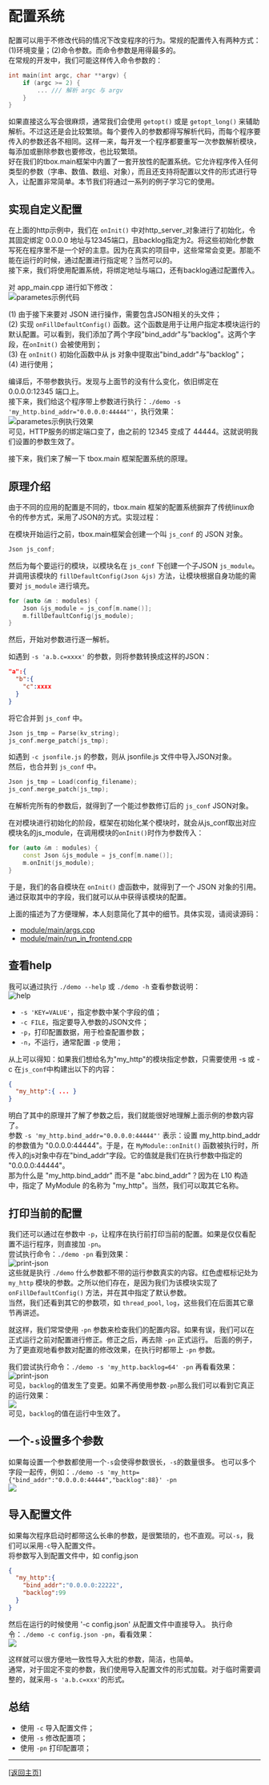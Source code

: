 # 配置系统

配置可以用于不修改代码的情况下改变程序的行为。常规的配置传入有两种方式：(1)环境变量；(2)命令参数。而命令参数是用得最多的。  
在常规的开发中，我们可能这样传入命令参数的：  
```c
int main(int argc, char **argv) {
    if (argc >= 2) {
        ... /// 解析 argc 与 argv
    }
}
```
如果直接这么写会很麻烦，通常我们会使用 `getopt()` 或是 `getopt_long()` 来辅助解析。不过这还是会比较繁琐。每个要传入的参数都得写解析代码，而每个程序要传入的参数还各不相同。这样一来，每开发一个程序都要重写一次参数解析模块，每添加或删除参数也要修改，也比较繁琐。  
好在我们的tbox.main框架中内置了一套开放性的配置系统。它允许程序传入任何类型的参数（字串、数值、数组、对象），而且还支持将配置以文件的形式进行导入，让配置非常简单。本节我们将通过一系列的例子学习它的使用。  

## 实现自定义配置
在上面的http示例中，我们在 `onInit()` 中对http_server_对象进行了初始化，令其固定绑定 0.0.0.0 地址与12345端口，且backlog指定为2。将这些初始化参数写死在程序里不是一个好的主意。因为在真实的项目中，这些常常会变更。那能不能在运行的时候，通过配置进行指定呢？当然可以的。  
接下来，我们将使用配置系统，将绑定地址与端口，还有backlog通过配置传入。  

对 app_main.cpp 进行如下修改：  
![parametes示例代码](images/026-parameters-code.png)  

(1) 由于接下来要对 JSON 进行操作，需要包含JSON相关的头文件；  
(2) 实现 `onFillDefaultConfig()` 函数。这个函数是用于让用户指定本模块运行的默认配置。可以看到，我们添加了两个字段"bind_addr"与"backlog"。这两个字段，在`onInit()` 会被使用到；  
(3) 在 `onInit()` 初始化函数中从 js 对象中提取出"bind_addr"与"backlog"；  
(4) 进行使用；  

编译后，不带参数执行。发现与上面节的没有什么变化，依旧绑定在 0.0.0.0:12345 端口上。  
接下来，我们给这个程序带上参数进行执行：`./demo -s 'my_http.bind_addr="0.0.0.0:44444"'`，执行效果：  
![parametes示例执行效果](images/027-parameter-result-1.png)  
可见，HTTP服务的绑定端口变了，由之前的 12345 变成了 44444。这就说明我们设置的参数生效了。

接下来，我们来了解一下 tbox.main 框架配置系统的原理。  

## 原理介绍
由于不同的应用的配置是不同的，tbox.main 框架的配置系统摒弃了传统linux命令的传参方式，采用了JSON的方式。实现过程：  

在模块开始运行之前，tbox.main框架会创建一个叫 `js_conf` 的 JSON 对象。
```c++
Json js_conf;
```

然后为每个要运行的模块，以模块名在 `js_conf` 下创建一个子JSON `js_module`。  
并调用该模块的 `fillDefaultConfig(Json &js)` 方法，让模块根据自身功能的需要对 `js_module` 进行填充。
```c++
for (auto &m : modules) {
    Json &js_module = js_conf[m.name()];
    m.fillDefaultConfig(js_module);
}
```

然后，开始对参数进行逐一解析。 

如遇到 `-s 'a.b.c=xxxx'` 的参数，则将参数转换成这样的JSON：  
```json
"a":{
  "b":{
    "c":xxxx
  }
}
```
将它合并到 `js_conf` 中。
```c++
Json js_tmp = Parse(kv_string);
js_conf.merge_patch(js_tmp);
```

如遇到 `-c jsonfile.js` 的参数，则从 jsonfile.js 文件中导入JSON对象。  
然后，也合并到 `js_conf` 中。
```c++
Json js_tmp = Load(config_filename);
js_conf.merge_patch(js_tmp);
```

在解析完所有的参数后，就得到了一个能过参数修订后的 `js_conf` JSON对象。  

在对模块进行初始化的阶段，框架在初始化某个模块时，就会从js_conf取出对应模块名的js_module，在调用模块的`onInit()`时作为参数传入：  
```c++
for (auto &m : modules) {
    const Json &js_module = js_conf[m.name()];
    m.onInit(js_module);
}
```
于是，我们的各自模块在 `onInit()` 虚函数中，就得到了一个 JSON 对象的引用。通过获取其中的字段，我们就可以从中获得该模块的配置。  

上面的描述为了方便理解，本人刻意简化了其中的细节。具体实现，请阅读源码：

- [module/main/args.cpp](https://gitee.com/cpp-master/cpp-tbox/blob/master/modules/main/args.cpp)
- [module/main/run_in_frontend.cpp](https://gitee.com/cpp-master/cpp-tbox/blob/master/modules/main/run_in_frontend.cpp)

## 查看help
我可以通过执行 `./demo --help` 或 `./demo -h` 查看参数说明：  
![help](images/028-help.png)  

- `-s 'KEY=VALUE'`，指定参数中某个字段的值；
- `-c FILE`，指定要导入参数的JSON文件；
- `-p`，打印配置数据，用于检查配置参数；
- `-n`，不运行，通常配置 `-p` 使用；

从上可以得知：如果我们想给名为"my_http"的模块指定参数，只需要使用 -s 或 -c 在`js_conf`中构建出以下的内容：
```json
{
  "my_http":{ ... }
}
```

明白了其中的原理并了解了参数之后，我们就能很好地理解上面示例的参数内容了。  
参数 `-s 'my_http.bind_addr="0.0.0.0:44444"'` 表示：设置 my_http.bind_addr 的参数值为 "0.0.0.0:44444"。于是，在 `MyModule::onInit()` 函数被执行时，所传入的js对象中存在"bind_addr"字段。它的值就是我们在执行参数中指定的 "0.0.0.0:44444"。  
那为什么是 "my_http.bind_addr" 而不是 "abc.bind_addr"？因为在 L10 构造中，指定了 MyModule 的名称为 "my_http"。当然，我们可以取其它名称。  

## 打印当前的配置
我们还可以通过在参数中 `-p`，让程序在执行前打印当前的配置。如果是仅仅看配置不运行程序，则直接加 `-pn`。  
尝试执行命令：`./demo -pn` 看到效果：  
![print-json](images/029-with-pn.png)  
这些就是执行 `./demo` 什么参数都不带的运行参数真实的内容。红色虚框标记处为 `my_http` 模块的参数。之所以他们存在，是因为我们为该模块实现了 `onFillDefaultConfig()` 方法，并在其中指定了默认参数。  
当然，我们还看到其它的参数项，如 `thread_pool`, `log`，这些我们在后面其它章节再讲述。  

就这样，我们常常使用 `-pn` 参数来检查我们的配置内容。如果有误，我们可以在正式运行之前对配置进行修正。修正之后，再去除 `-pn` 正式运行。
后面的例子，为了更直观地看参数对配置的修改效果，在执行时都带上 `-pn` 参数。  

我们尝试执行命令：`./demo -s 'my_http.backlog=64' -pn` 再看看效果：  
![print-json](images/030-with-s-pn.png)  
可见，`backlog`的值发生了变更。如果不再使用参数`-pn`那么我们可以看到它真正的运行效果：  
![](images/031-backlog.png)  
可见，`backlog`的值在运行中生效了。

## 一个`-s`设置多个参数
如果每设置一个参数都使用一个`-s`会使得参数很长，`-s`的数量很多。
也可以多个字段一起传，例如：`./demo -s 'my_http={"bind_addr":"0.0.0.0:44444","backlog":88}' -pn`  
![](images/032-one-set-more-params.png)

## 导入配置文件
如果每次程序启动时都带这么长串的参数，是很繁琐的，也不直观。可以`-s`，我们可以采用`-c`导入配置文件。  
将参数写入到配置文件中，如 config.json
```json
{
  "my_http":{
    "bind_addr":"0.0.0.0:22222",
    "backlog":99
  }
}
```
然后在运行的时候使用 '-c config.json' 从配置文件中直接导入。
执行命令：`./demo -c config.json -pn`，看看效果：  
![](images/033-use-config.png)  

这样就可以很方便地一致性导入大批的参数，简洁，也简单。  
通常，对于固定不变的参数，我们使用导入配置文件的形式加载。对于临时需要调整的，就采用`-s 'a.b.c=xxx'`的形式。  

## 总结

- 使用 `-c` 导入配置文件；
- 使用 `-s` 修改配置项；
- 使用 `-pn` 打印配置项；

-------
[[返回主页]](README.md)
